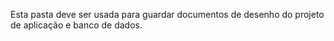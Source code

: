 Esta pasta deve ser usada para guardar documentos de desenho do projeto de aplicação e banco de dados.